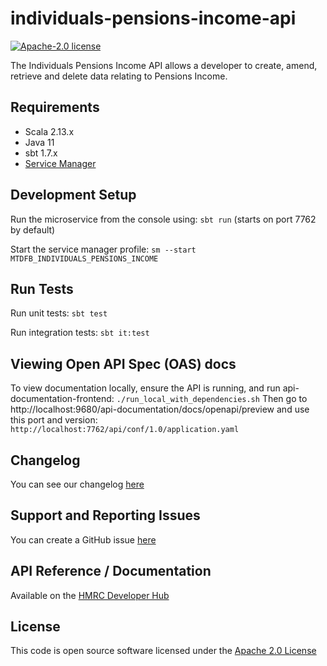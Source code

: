 
# individuals-pensions-income-api

[![Apache-2.0 license](http://img.shields.io/badge/license-Apache-blue.svg)](http://www.apache.org/licenses/LICENSE-2.0.html)

The Individuals Pensions Income API allows a developer to create, amend, retrieve and delete data relating to Pensions Income.

## Requirements

- Scala 2.13.x
- Java 11
- sbt 1.7.x
- [Service Manager](https://github.com/hmrc/sm2)

## Development Setup

Run the microservice from the console using: `sbt run` (starts on port 7762 by default)

Start the service manager profile: `sm --start MTDFB_INDIVIDUALS_PENSIONS_INCOME`

## Run Tests

Run unit tests: `sbt test`

Run integration tests: `sbt it:test`

## Viewing Open API Spec (OAS) docs

To view documentation locally, ensure the API is running, and run api-documentation-frontend:
`./run_local_with_dependencies.sh`
Then go to http://localhost:9680/api-documentation/docs/openapi/preview and use this port and version:
`http://localhost:7762/api/conf/1.0/application.yaml`

## Changelog

You can see our changelog [here](https://github.com/hmrc/income-tax-mtd-changelog)

## Support and Reporting Issues

You can create a GitHub issue [here](https://github.com/hmrc/income-tax-mtd-changelog/issues)

## API Reference / Documentation

Available on
the [HMRC Developer Hub](https://developer.service.hmrc.gov.uk/api-documentation/docs/api/service/individuals-pensions-income-api)

## License

This code is open source software licensed under
the [Apache 2.0 License]("http://www.apache.org/licenses/LICENSE-2.0.html")
